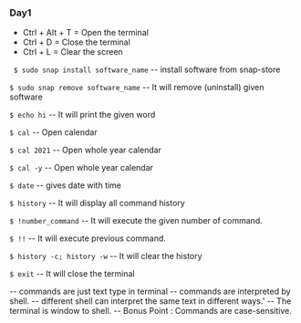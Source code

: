 ﻿###  Day1 
* Ctrl + Alt + T  = Open the terminal
* Ctrl + D = Close the terminal
* Ctrl + L = Clear the screen

``` $ sudo snap install software_name```
-- install software from snap-store

``` $ sudo snap remove software_name ```
-- It will remove (uninstall) given software

```$ echo hi```
-- It will print the given word

```$ cal```
-- Open calendar

```$ cal 2021```
-- Open whole year calendar

```$ cal -y```
-- Open whole year calendar

```$ date```
-- gives date with time

```$ history```
-- It will display all command history

```$ !number_command```
-- It will execute the given number of command.

```$ !!```
-- It will execute previous command.

```$ history -c; history -w```
-- It will clear the history

```$ exit```
-- It will close the terminal

-- commands are just text type in terminal
-- commands are interpreted by shell.
-- different shell can interpret the same text in different ways.'
-- The terminal is window to shell.
-- Bonus Point : Commands are case-sensitive.
  

 
